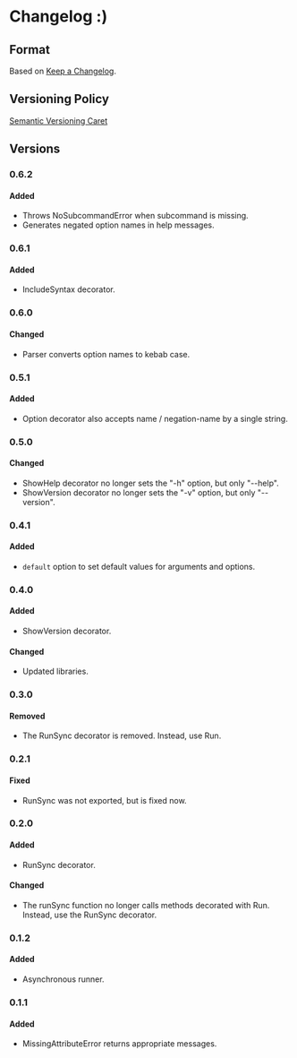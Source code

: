 
# Changelog :)

## Format

Based on [Keep a Changelog].

## Versioning Policy

[Semantic Versioning Caret]

## Versions

### 0.6.2

#### Added

* Throws NoSubcommandError when subcommand is missing.
* Generates negated option names in help messages.

### 0.6.1

#### Added

* IncludeSyntax decorator.

### 0.6.0

#### Changed

* Parser converts option names to kebab case. 

### 0.5.1

#### Added

* Option decorator also accepts name / negation-name by a single string.

### 0.5.0

#### Changed

* ShowHelp decorator no longer sets the "-h" option, but only "--help".
* ShowVersion decorator no longer sets the "-v" option, but only "--version".

### 0.4.1

#### Added

* `default` option to set default values for arguments and options.

### 0.4.0

#### Added

* ShowVersion decorator.

#### Changed

* Updated libraries.

### 0.3.0

#### Removed

* The RunSync decorator is removed. Instead, use Run. 

### 0.2.1

#### Fixed

* RunSync was not exported, but is fixed now. 

### 0.2.0

#### Added

* RunSync decorator.

#### Changed

* The runSync function no longer calls methods decorated with Run. Instead, use the RunSync decorator.

### 0.1.2

#### Added

* Asynchronous runner.

### 0.1.1

#### Added

* MissingAttributeError returns appropriate messages.

[Keep a Changelog]: http://keepachangelog.com/en/1.0.0/
[Semantic Versioning Caret]: https://github.com/myowncake/semver-caret
